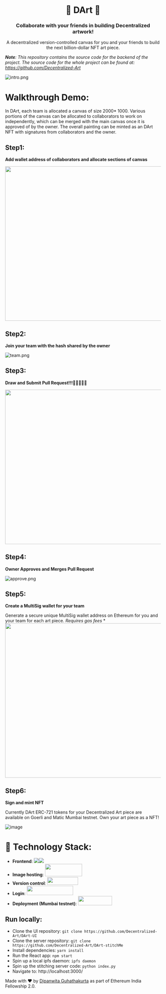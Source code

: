 <p align="center">
 <h1 align="center"> 🎨 DArt 🎯 </h1>
 <h3 align="center"> Collaborate with your friends in building Decentralized artwork! </h3>
 <p align="center"> A decentralized version-controlled canvas for you and your friends to build the next billion-dollar NFT art piece.</p>
 
 ***Note**: This repository contains the source code for the backend of the project. The source code for the whole project can be found at:
 https://github.com/Decentralized-Art*
 
![intro.png](https://i.postimg.cc/6p4ZXQH5/intro.png)

# Walkthrough Demo:

In DArt, each team is allocated a canvas of size 2000* 1000. Various portions of the canvas can be allocated to collaborators to work on independently, which can be merged with the main canvas once it is approved of by the owner. The overall painting can be minted as an DArt NFT with signatures from collaborators and the owner.

## Step1: 

**Add wallet address of collaborators and allocate sections of canvas**

<img src="https://i.postimg.cc/P5LdVpSK/ezgif-com-gif-maker.gif" height="500" width="2000">

## Step2:

**Join your team with the hash shared by the owner**

![team.png](https://i.postimg.cc/xdvDBKMG/team.png)

## Step3:

**Draw and Submit Pull Request!!!**🎨🎨🎨🎨🎨

<img src="https://i.postimg.cc/1RJgLFKZ/ezgif-com-gif-maker.gif" height="500" width="2000">

## Step4:

**Owner Approves and Merges Pull Request**

![approve.png](https://i.postimg.cc/63TsqFFc/approve.png)

## Step5:

**Create a MultiSig wallet for your team**

Generate a secure unique MultiSig wallet address on Ethereum for you and your team for each art piece. *Requires gas fees*
*
<img src="https://i.postimg.cc/G2bFjCbP/multisig.gif" height="500" width="2000">

## Step6:

**Sign and mint NFT**

Currently DArt ERC-721 tokens for your Decentralized Art piece are available on Goerli and Matic Mumbai testnet. Own your art piece as a NFT!

![image](https://user-images.githubusercontent.com/42820001/114281125-4167fc00-9a5a-11eb-8126-576a9a52ab6f.png)

# 🚀 Technology Stack:
  
 - **Frontend**: <img src="https://img.shields.io/badge/react%20-%2320232a.svg?&style=for-the-badge&logo=react&logoColor=%2361DAFB"/><img src="https://img.shields.io/badge/material%20ui%20-%230081CB.svg?&style=for-the-badge&logo=material-ui&logoColor=white"/>
 - **Image hosting**: <img src="https://upload.wikimedia.org/wikipedia/commons/c/c2/IPFS_logo.png" height="40" width="120">
 - **Version control**: <img src="https://encrypted-tbn0.gstatic.com/images?q=tbn:ANd9GcQ1bylakjJCguNV77wxjeG3TA_T1ntH0fqMFN8_CcvbAc5Wy4syAR56rxXc3sbYwNfXFg&usqp=CAU" height="25" width="100">
 - **Login**: <img src="https://i.postimg.cc/CMGdN5dV/metamask.png" height="30" width="150">
 - **Deployment (Mumbai testnet)**: <img src="https://i.postimg.cc/HkqVzy0d/matic2.png" height="30" width="110">

## Run locally:
 
  - Clone the UI repository:
    `git clone https://github.com/Decentralized-Art/DArt-UI`
  - Clone the server repository:
    `git clone https://github.com/Decentralized-Art/DArt-stitchMe`
  - Install dependencies:
   `yarn install`
  - Run the React app:
   `npm start`
  - Spin up a local ipfs daemon:
   `ipfs daemon`
  - Spin up the stitching server code:
    `python index.py`
  - Navigate to: http://localhost:3000/

Made with ❤️️ by [Dipanwita Guhathakurta](https://github.com/susiejojo) as part of Ethereum India Fellowship 2.0.



